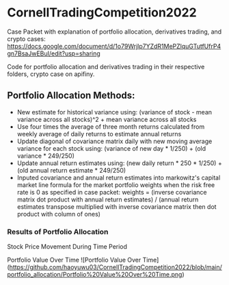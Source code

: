 # CornellTradingCompetition2022
Case Packet with explanation of portfolio allocation, derivatives trading, and crypto cases:
https://docs.google.com/document/d/1o79Wrjlp7YZdR1MePZlquGTutfUfrP4gn7BsaJwEBuI/edit?usp=sharing

Code for portfolio allocation and derivatives trading in their respective folders, crypto case on apifiny.

## Portfolio Allocation Methods:
- New estimate for historical variance using: (variance of stock - mean variance across all stocks)^2 + mean variance across all stocks
- Use four times the average of three month returns calculated from weekly average of daily returns to estimate annual returns
- Update diagonal of covariance matrix daily with new moving average variance for each stock using: (variance of new day * 1/250) + (old variance * 249/250)
- Update annual return estimates using: (new daily return * 250 * 1/250) + (old annual return estimate * 249/250)
- Inputed covariance and annual return estimates into markowitz's capital market line formula for the market portfolio weights when the risk free rate is 0 as specified in case packet: weights = (inverse covariance matrix dot product with annual return estimates) / (annual return estimates transpose multiplied with inverse covariance matrix then dot product with column of ones)

### Results of Portfolio Allocation
Stock Price Movement During Time Period

Portfolio Value Over Time
![Portfolio Value Over Time] (https://github.com/haoyuwu03/CornellTradingCompetition2022/blob/main/portfolio_allocation/Portfolio%20Value%20Over%20Time.png)
